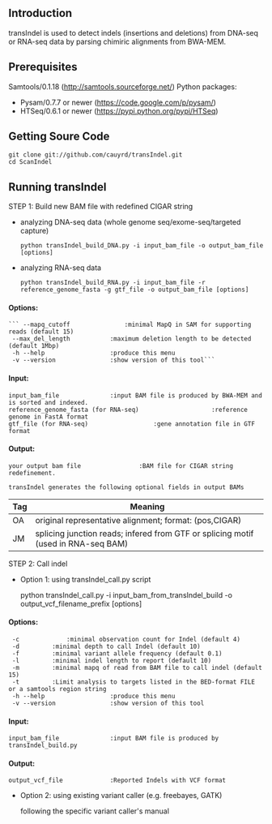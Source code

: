 Introduction
------------
transIndel is used to detect indels (insertions and deletions) from DNA-seq or RNA-seq data by parsing chimiric alignments from BWA-MEM. 

Prerequisites
----------------
Samtools/0.1.18 (http://samtools.sourceforge.net/)
Python packages:
* Pysam/0.7.7 or newer (https://code.google.com/p/pysam/)
* HTSeq/0.6.1 or newer (https://pypi.python.org/pypi/HTSeq)

Getting Soure Code
------------------
	git clone git://github.com/cauyrd/transIndel.git
	cd ScanIndel
Running transIndel 
-----------------
STEP 1: Build new BAM file with redefined CIGAR string
* analyzing DNA-seq data (whole genome seq/exome-seq/targeted capture)

	```python transIndel_build_DNA.py -i input_bam_file -o output_bam_file [options]```
	
* analyzing RNA-seq data 

	```python transIndel_build_RNA.py -i input_bam_file -r reference_genome_fasta -g gtf_file -o output_bam_file [options]```
#### Options:
	``` --mapq_cutoff				:minimal MapQ in SAM for supporting reads (default 15)
	 --max_del_length			:maximum deletion length to be detected (default 1Mbp)
	 -h --help					:produce this menu
	 -v --version				:show version of this tool```
#### Input:
	input_bam_file   			:input BAM file is produced by BWA-MEM and is sorted and indexed.
	reference_genome_fasta (for RNA-seq)    				:reference genome in FastA format
	gtf_file (for RNA-seq)    				:gene annotation file in GTF format
#### Output:

	your output bam	file				:BAM file for CIGAR string redefinement.
	
	transIndel generates the following optional fields in output BAMs



Tag | Meaning
------------ | -------------
OA | original representative alignment; format: (pos,CIGAR)
JM | splicing junction reads; infered from GTF or splicing motif (used in RNA-seq BAM)

STEP 2: Call indel
* Option 1: using transIndel_call.py script

    python transIndel_call.py -i input_bam_from_transIndel_build -o output_vcf_filename_prefix [options]
#### Options:
	 -c				:minimal observation count for Indel (default 4)
	 -d			:minimal depth to call Indel (default 10)
	 -f			:minimal variant allele frequency (default 0.1)
	 -l			:minimal indel length to report (default 10)
	 -m			:minimal mapq of read from BAM file to call indel (default 15)
	 -t			:Limit analysis to targets listed in the BED-format FILE or a samtools region string
	 -h --help					:produce this menu
	 -v --version				:show version of this tool
#### Input:
	input_bam_file   			:input BAM file is produced by transIndel_build.py
#### Output:
	output_vcf_file   			:Reported Indels with VCF format
* Option 2: using existing variant caller (e.g. freebayes, GATK)

	following the specific variant caller's manual
